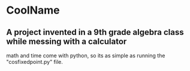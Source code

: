 # CoolName
## A project invented in a 9th grade algebra class while messing with a calculator

math and time come with python, so its as simple as running the "cosfixedpoint.py" file.

